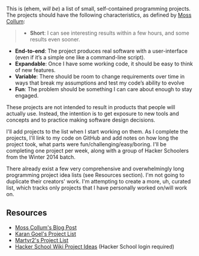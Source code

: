 This is (ehem, *will be*) a list of small, self-contained programming projects. The projects should have the following characteristics, as defined by [Moss Collum](http://makingcodespeak.com/2014/04/18/tiny-projects.html):

> * **Short**: I can see interesting results within a few hours, and some results even sooner.
* **End-to-end**: The project produces real software with a user-interface (even if it’s a simple one like a command-line script).
* **Expandable**: Once I have some working code, it should be easy to think of new features.
* **Variable**: There should be room to change requirements over time in ways that break my assumptions and test my code’s ability to evolve
* **Fun**: The problem should be something I can care about enough to stay engaged.

These projects are not intended to result in products that people will actually use. Instead, the intention is to get exposure to new tools and concepts and to practice making software design decisions. 

I'll add projects to the list when I start working on them. As I complete the projects, I'll link to my code on GitHub and add notes on how long the project took, what parts were fun/challenging/easy/boring. I'll be completing one project per week, along with a group of Hacker Schoolers from the Winter 2014 batch.

There already exist a few very comprehensive and overwhelmingly long programming project idea lists (see Resources section). I'm not going to duplicate their creators' work. I'm attempting to create a more, uh, curated list, which tracks only projects that I have personally worked on/will work on.

## Resources

* [Moss Collum's Blog Post](http://makingcodespeak.com/2014/04/18/tiny-projects.html)
* [Karan Goel's Project List](https://github.com/karan/Projects)
* [Martyr2's Project List](http://www.dreamincode.net/forums/topic/78802-martyr2s-mega-project-ideas-list/)
* [Hacker School Wiki Project Ideas](https://wiki.hackerschool.com/index.php/Projects_Ideas) (Hacker School login required)